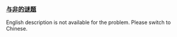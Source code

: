 ### [与非的谜题](https://leetcode.com/problems/ryfUiz)

English description is not available for the problem. Please switch to Chinese.